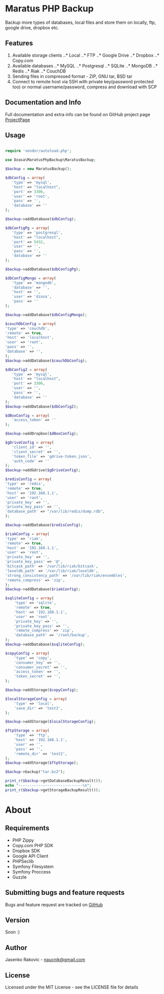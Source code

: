 Maratus PHP Backup
===================

Backup more types of databases, local files and store them on locally, ftp, google drive, dropbox etc.

Features
-------------------

1. Available storage clients
..* Local
..* FTP
..* Google Drive
..* Dropbox
..* Copy.com
2. Available databases
..* MySQL
..* Postgresql
..* SQLite
..* MongoDB
..* Redis
..* Riak
..* CouchDB
3. Sending files in compressed format - ZIP, GNU tar, BSD tar
4. Connect to remote host via SSH with private key(password protected too) or normal username/password, compress and download with SCP

Documentation and Info
------------------------------------
Full documentation and extra info can be found on GitHub project page [ProjectPage]



Usage
-----

```php

require 'vendor/autoload.php';

use Dzasa\MaratusPhpBackup\MaratusBackup;

$backup = new MaratusBackup();

$dbConfig = array(
   'type' => 'mysql',
   'host' => "localhost",
   'port' => 3306,
   'user' => 'root',
   'pass' => '',
   'database' => ''
);

$backup->addDatabase($dbConfig);

$dbConfigPg = array(
   'type' => 'postgresql',
   'host' => "localhost",
   'port' => 5432,
   'user' => '',
   'pass' => '',
   'database' => ''
);

$backup->addDatabase($dbConfigPg);

$dbConfigMongo = array(
   'type' => 'mongodb',
   'database' => '',
   'host' => '',
   'user' => 'dzasa',
   'pass' => ''
);

$backup->addDatabase($dbConfigMongo);

$couchDbConfig = array(
'type' => 'couchdb',
'remote' => true,
'host' => 'localhost',
'user' => 'root',
'pass' => '',
'database' => '',
);
$backup->addDatabase($couchDbConfig);

$dbConfig2 = array(
   'type' => 'mysql',
   'host' => "localhost",
   'port' => 3306,
   'user' => '',
   'pass' => '',
   'database' => ''
);
$backup->addDatabase($dbConfig2);

$dBoxConfig = array(
   'access_token' => ''
);

$backup->addDropbox($dBoxConfig);

$gDriveConfig = array(
   'client_id' => '',
   'client_secret' => '',
   'token_file' => 'gdrive-token.json',
   'auth_code' => ''
);
$backup->addGdrive($gDriveConfig);

$redisConfig = array(
'type' => 'redis',
'remote' => true,
'host' => '192.168.1.1',
'user' => 'root',
'private_key' => '',
'private_key_pass' => '',
'database_path' => "/var/lib/redis/dump.rdb",
);

$backup->addDatabase($redisConfig);

$riakConfig = array(
'type' => 'riak',
'remote' => true,
'host' => '192.168.1.1',
'user' => 'root',
'private_key' => '',
'private_key_pass' => '@',
'bitcask_path' => '/var/lib/riak/bitcask',
'leveldb_path' => '/var/lib/riak/leveldb',
'strong_consistency_path' => '/var/lib/riak/ensembles',
'remote_compress' => 'zip',
);
$backup->addDatabase($riakConfig);

$sqliteConfig = array(
	'type' => 'sqlite',
	'remote' => true,
	'host' => '192.168.1.1',
	'user' => 'root',
	'private_key' => '',
	'private_key_pass' => '',
	'remote_compress' => 'zip',
	'database_path' => '/root/backup',
);
$backup->addDatabase($sqliteConfig);

$copyConfig = array(
	'type' => 'copy',
	'consumer_key' => '',
	'consumer_secret' => '',
	'access_token' => '',
	'token_secret' => '',
);

$backup->addStorage($copyConfig);

$localStorageConfig = array(
	'type' => 'local',
	'save_dir' => 'test2',
);

$backup->addStorage($localStorageConfig);

$ftpStorage = array(
	'type' => 'ftp',
	'host' => '192.168.1.1',
	'user' => '',
	'pass' => '',
	'remote_dir' => 'test2',
);
$backup->addStorage($ftpStorage);

$backup->backup("tar.bz2");

print_r($backup->getDatabaseBackupResult());
echo "-----------------------------\n";
print_r($backup->getStorageBackupResult());


```


About
=====

Requirements
------------

- PHP Zippy
- Copy.com PHP SDK
- Dropbox SDK
- Google API Client
- PHPSeclib
- Symfony Filesystem
- Symfony Proccess
- Guzzle


Submitting bugs and feature requests
------------------------------------
Bugs and feature request are tracked on [GitHub]


Version
----

Soon :)


Author
------
Jasenko Rakovic - naucnik@gmail.com

License
----

Licensed under the MIT License - see the LICENSE file for details

[GitHub]:https://github.com/dzasa/maratus-php-backup
[ProjectPage]:http://dzasa.github.io/maratus-php-backup
